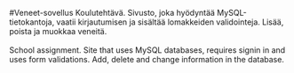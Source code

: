 #Veneet-sovellus
Koulutehtävä. Sivusto, joka hyödyntää MySQL-tietokantoja, vaatii kirjautumisen ja sisältää lomakkeiden validointeja.
Lisää, poista ja muokkaa veneitä.<br/><br/>
School assignment. Site that uses MySQL databases, requires signin in and uses form validations. Add, delete and change information in the database.
